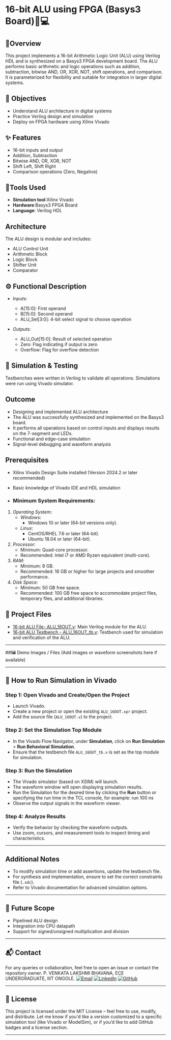 # 16-bit ALU using FPGA (Basys3 Board)🔧💻

## 🧾Overview
This project implements a 16-bit Arithmetic Logic Unit (ALU) using Verilog HDL and is synthesized on a Basys3 FPGA development board. The ALU performs basic arithmetic and logic operations such as addition, subtraction, bitwise AND, OR, XOR, NOT, shift operations, and comparison. It is parameterized for flexibility and suitable for integration in larger digital systems.

## 🎯 Objectives
- Understand ALU architecture in digital systems
- Practice Verilog design and simulation
- Deploy on FPGA hardware using Xilinx Vivado
  
## ✨ Features
- 16-bit inputs and output
- Addition, Subtraction
- Bitwise AND, OR, XOR, NOT
- Shift Left, Shift Right
- Comparison operations (Zero, Negative)

##  🧰Tools Used
- **Simulation tool**:Xilinx Vivado
- **Hardware**:Basys3 FPGA Board
- **Language**: Verilog HDL

## Architecture
The ALU design is modular and includes:
- ALU Control Unit
- Arithmetic Block
- Logic Block
- Shifter Unit
- Comparator

## ⚙️ Functional Description
- *Inputs:*
  - A[15:0]: First operand
  - B[15:0]: Second operand
  - ALU_Sel[3:0]: 4-bit select signal to choose operation

- *Outputs:*
  - ALU_Out[15:0]: Result of selected operation
  - Zero: Flag indicating if output is zero
  - Overflow: Flag for overflow detection

## 🧪 Simulation & Testing
Testbenches were written in Verilog to validate all operations. 
Simulations were run using Vivado simulator.

## Outcome
- Designing and implemented ALU architecture
- The ALU was successfully synthesized and implemented on the Basys3 board. 
- It performs all operations based on control inputs and displays results on the 7-segment and LEDs.
- Functional and edge-case simulation
- Signal-level debugging and waveform analysis

## Prerequisites
- Xilinx Vivado Design Suite installed (Version 2024.2 or later recommended)
- Basic knowledge of Vivado IDE and HDL simulation

- ### Minimum System Requirements:
1. *Operating System*:
   - *Windows*:
     - Windows 10 or later (64-bit versions only).
   - *Linux*:
     - CentOS/RHEL 7.6 or later (64-bit).
     - Ubuntu 18.04 or later (64-bit).
2. *Processor*:
   - Minimum: Quad-core processor.
   - Recommended: Intel i7 or AMD Ryzen equivalent (multi-core).
3. *RAM*:
   - Minimum: 8 GB.
   - Recommended: 16 GB or higher for large projects and smoother performance.
4. *Disk Space*:
   - Minimum: 50 GB free space.
   - Recommended: 100 GB free space to accommodate project files, temporary files, and additional libraries.
     
## 📂 Project Files

- [16-bit ALU File- ALU_16OUT.v](16-bit-ALU/ALU_16OUT.v): Main Verilog module for the ALU.
- [16-bit ALU Testbench - ALU_16OUT_tb.v](https://github.com/caprizz08/BHAVANA_8105/blob/04dde9301b9ee86ea4ca764a6b74308b12a9142b/PULSE%20GENERATOR/pulse_gen_sir_tb): Testbench used for simulation and verification of the ALU.

---

##🖼️  Demo Images / Files
(Add images or waveform screenshots here if available)

---

## 🚀 How to Run Simulation in Vivado
### Step 1: Open Vivado and Create/Open the Project
- Launch Vivado.
- Create a new project or open the existing `ALU_16OUT.xpr` project.
- Add the source file (`ALU_16OUT.v`) to the project.

### Step 2: Set the Simulation Top Module
- In the Vivado Flow Navigator, under **Simulation**, click on **Run Simulation** > **Run Behavioral Simulation**.
- Ensure that the testbench file `ALU_16OUT_tb.v` is set as the top module for simulation.

### Step 3: Run the Simulation
- The Vivado simulator (based on XSIM) will launch.
- The waveform window will open displaying simulation results.
- Run the Simulation for the desired time by clicking the **Run** button or specifying the run time in the TCL console, for example:
run 100 ns
- Observe the output signals in the waveform viewer.

### Step 4: Analyze Results
- Verify the behavior by checking the waveform outputs.
- Use zoom, cursors, and measurement tools to inspect timing and characteristics.

---
## Additional Notes
- To modify simulation time or add assertions, update the testbench file.
- For synthesis and implementation, ensure to set the correct constraints file (`.xdc`).
- Refer to Vivado documentation for advanced simulation options.

---

## 📌 Future Scope
- Pipelined ALU design
- Integration into CPU datapath
- Support for signed/unsigned multiplication and division

---

## 📬 Contact
For any queries or collaboration, feel free to open an issue or contact the repository owner.
P. VENKATA LAKSHMI BHAVANA, ECE UNDERGRADUATE, IIIT ONGOLE.
[![Email](https://img.shields.io/badge/Email-bhavanapuckakayala@gmail.com-blue?logo=gmail&logoColor=white)](mailto:bhavanapuckakayala@gmail.com)
[![LinkedIn](https://img.shields.io/badge/LinkedIn-View_Profile-blue?logo=linkedin)](https://surl.li/cftmdh)
[![GitHub](https://img.shields.io/badge/GitHub-caprizz08-181717?logo=github)](https://github.com/caprizz08)

---
## 📄 License
This project is licensed under the MIT License – feel free to use, modify, and distribute.
Let me know if you'd like a version customized to a specific simulation tool (like Vivado or ModelSim), or if you’d like to add GitHub badges and a license section.

---
